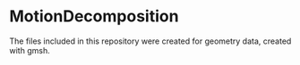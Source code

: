 # MotionDecomposition

The files included in this repository were created for geometry data, created with gmsh.

